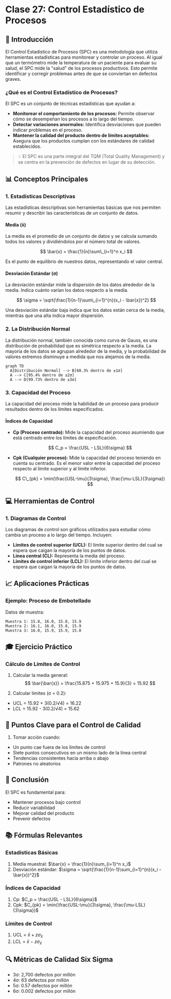 # Clase 27: Control Estadístico de Procesos

## 🎯 Introducción

El Control Estadístico de Procesos (SPC) es una metodología que utiliza herramientas estadísticas para monitorear y controlar un proceso. Al igual que un termómetro mide la temperatura de un paciente para evaluar su salud, el SPC mide la "salud" de los procesos productivos. Esto permite identificar y corregir problemas antes de que se conviertan en defectos graves.

### ¿Qué es el Control Estadístico de Procesos?

El SPC es un conjunto de técnicas estadísticas que ayudan a:

- **Monitorear el comportamiento de los procesos:** Permite observar cómo se desempeñan los procesos a lo largo del tiempo.
- **Detectar variaciones anormales:** Identifica desviaciones que pueden indicar problemas en el proceso.
- **Mantener la calidad del producto dentro de límites aceptables:** Asegura que los productos cumplan con los estándares de calidad establecidos.

> 💡 El SPC es una parte integral del TQM (Total Quality Management) y se centra en la prevención de defectos en lugar de su detección.

## 📊 Conceptos Principales

### 1. Estadísticas Descriptivas

Las estadísticas descriptivas son herramientas básicas que nos permiten resumir y describir las características de un conjunto de datos.

#### Media (x̄)

La media es el promedio de un conjunto de datos y se calcula sumando todos los valores y dividiéndolos por el número total de valores.

$$ \bar{x} = \frac{1}{n}\sum\_{i=1}^n x_i $$

Es el punto de equilibrio de nuestros datos, representando el valor central.

#### Desviación Estándar (σ)

La desviación estándar mide la dispersión de los datos alrededor de la media. Indica cuánto varían los datos respecto a la media.

$$ \sigma = \sqrt{\frac{1}{n-1}\sum\_{i=1}^{n}(x_i - \bar{x})^2} $$

Una desviación estándar baja indica que los datos están cerca de la media, mientras que una alta indica mayor dispersión.

### 2. La Distribución Normal

La distribución normal, también conocida como curva de Gauss, es una distribución de probabilidad que es simétrica respecto a la media. La mayoría de los datos se agrupan alrededor de la media, y la probabilidad de valores extremos disminuye a medida que nos alejamos de la media.

```mermaid
graph TD
  A[Distribución Normal] --> B[68.3% dentro de ±1σ]
  A --> C[95.4% dentro de ±2σ]
  A --> D[99.73% dentro de ±3σ]
```

### 3. Capacidad del Proceso

La capacidad del proceso mide la habilidad de un proceso para producir resultados dentro de los límites especificados.

#### Índices de Capacidad

- **Cp (Proceso centrado):** Mide la capacidad del proceso asumiendo que está centrado entre los límites de especificación.

  $$ C_p = \frac{USL - LSL}{6\sigma} $$

- **Cpk (Cualquier proceso):** Mide la capacidad del proceso teniendo en cuenta su centrado. Es el menor valor entre la capacidad del proceso respecto al límite superior y al límite inferior.

  $$ C\_{pk} = \min(\frac{USL-\mu}{3\sigma}, \frac{\mu-LSL}{3\sigma}) $$

## 💻 Herramientas de Control

### 1. Diagramas de Control

Los diagramas de control son gráficos utilizados para estudiar cómo cambia un proceso a lo largo del tiempo. Incluyen:

- **Límites de control superior (UCL):** El límite superior dentro del cual se espera que caigan la mayoría de los puntos de datos.
- **Línea central (CL):** Representa la media del proceso.
- **Límites de control inferior (LCL):** El límite inferior dentro del cual se espera que caigan la mayoría de los puntos de datos.

## 📈 Aplicaciones Prácticas

### Ejemplo: Proceso de Embotellado

Datos de muestra:

```
Muestra 1: 15.8, 16.0, 15.8, 15.9
Muestra 2: 16.1, 16.0, 15.8, 15.9
Muestra 3: 16.0, 15.9, 15.9, 15.8
```

## 🎓 Ejercicio Práctico

### Cálculo de Límites de Control

1. Calcular la media general:
   $$ \bar{\bar{x}} = \frac{15.875 + 15.975 + 15.9}{3} = 15.92 $$

2. Calcular límites (σ = 0.2):

- UCL = 15.92 + 3(0.2/√4) = 16.22
- LCL = 15.92 - 3(0.2/√4) = 15.62

## 🔑 Puntos Clave para el Control de Calidad

1. Tomar acción cuando:

- Un punto cae fuera de los límites de control
- Siete puntos consecutivos en un mismo lado de la línea central
- Tendencias consistentes hacia arriba o abajo
- Patrones no aleatorios

## 📝 Conclusión

El SPC es fundamental para:

- Mantener procesos bajo control
- Reducir variabilidad
- Mejorar calidad del producto
- Prevenir defectos

## 📚 Fórmulas Relevantes

### Estadísticas Básicas

1. Media muestral: $\bar{x} = \frac{1}{n}\sum_{i=1}^n x_i$
2. Desviación estándar: $\sigma = \sqrt{\frac{1}{n-1}\sum_{i=1}^{n}(x_i - \bar{x})^2}$

### Índices de Capacidad

1. Cp: $C_p = \frac{USL - LSL}{6\sigma}$
2. Cpk: $C_{pk} = \min(\frac{USL-\mu}{3\sigma}, \frac{\mu-LSL}{3\sigma})$

### Límites de Control

1. UCL = $\bar{x} + z\sigma_{\bar{x}}$
2. LCL = $\bar{x} - z\sigma_{\bar{x}}$

## 🔍 Métricas de Calidad Six Sigma

- 3σ: 2,700 defectos por millón
- 4σ: 63 defectos por millón
- 5σ: 0.57 defectos por millón
- 6σ: 0.002 defectos por millón

